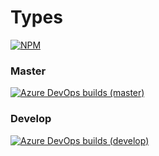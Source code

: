 # Types

[![NPM](https://img.shields.io/npm/v/@fibre/types?label=NPM)](https://www.npmjs.com/package/@fibre/types)

### Master

[![Azure DevOps builds (master)](https://img.shields.io/azure-devops/build/fibre/fea68cb4-e8f2-484c-a5b5-6d994ab1a957/4/master?label=Build)](https://dev.azure.com/Fibre-SCM/Types/_build?definitionId=4&_a=summary)

### Develop

[![Azure DevOps builds (develop)](https://img.shields.io/azure-devops/build/fibre/fea68cb4-e8f2-484c-a5b5-6d994ab1a957/4/develop?label=Build)](https://dev.azure.com/Fibre-SCM/Types/_build?definitionId=4&_a=summary)
